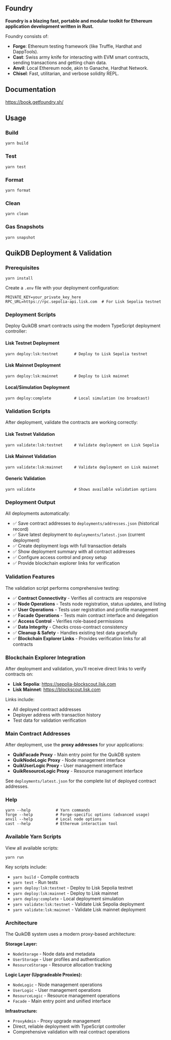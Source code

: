 ## Foundry

**Foundry is a blazing fast, portable and modular toolkit for Ethereum application development written in Rust.**

Foundry consists of:

-   **Forge**: Ethereum testing framework (like Truffle, Hardhat and DappTools).
-   **Cast**: Swiss army knife for interacting with EVM smart contracts, sending transactions and getting chain data.
-   **Anvil**: Local Ethereum node, akin to Ganache, Hardhat Network.
-   **Chisel**: Fast, utilitarian, and verbose solidity REPL.

## Documentation

https://book.getfoundry.sh/

## Usage

### Build

```shell
yarn build
```

### Test

```shell
yarn test
```

### Format

```shell
yarn format
```

### Clean

```shell
yarn clean
```

### Gas Snapshots

```shell
yarn snapshot
```

## QuikDB Deployment & Validation

### Prerequisites

```shell
yarn install
```

Create a `.env` file with your deployment configuration:
```shell
PRIVATE_KEY=your_private_key_here
RPC_URL=https://rpc.sepolia-api.lisk.com  # For Lisk Sepolia testnet
```

### Deployment Scripts

Deploy QuikDB smart contracts using the modern TypeScript deployment controller:

#### Lisk Testnet Deployment
```shell
yarn deploy:lsk:testnet       # Deploy to Lisk Sepolia testnet
```

#### Lisk Mainnet Deployment  
```shell
yarn deploy:lsk:mainnet       # Deploy to Lisk mainnet
```

#### Local/Simulation Deployment
```shell
yarn deploy:complete          # Local simulation (no broadcast)
```

### Validation Scripts

After deployment, validate the contracts are working correctly:

#### Lisk Testnet Validation
```shell
yarn validate:lsk:testnet     # Validate deployment on Lisk Sepolia
```

#### Lisk Mainnet Validation
```shell
yarn validate:lsk:mainnet     # Validate deployment on Lisk mainnet
```

#### Generic Validation
```shell
yarn validate                 # Shows available validation options
```

### Deployment Output

All deployments automatically:
- ✅ Save contract addresses to `deployments/addresses.json` (historical record)
- ✅ Save latest deployment to `deployments/latest.json` (current deployment)
- ✅ Create deployment logs with full transaction details
- ✅ Show deployment summary with all contract addresses
- ✅ Configure access control and proxy setup
- ✅ Provide blockchain explorer links for verification

### Validation Features

The validation script performs comprehensive testing:
- ✅ **Contract Connectivity** - Verifies all contracts are responsive
- ✅ **Node Operations** - Tests node registration, status updates, and listing
- ✅ **User Operations** - Tests user registration and profile management
- ✅ **Facade Operations** - Tests main contract interface and delegation
- ✅ **Access Control** - Verifies role-based permissions
- ✅ **Data Integrity** - Checks cross-contract consistency
- ✅ **Cleanup & Safety** - Handles existing test data gracefully
- ✅ **Blockchain Explorer Links** - Provides verification links for all contracts

### Blockchain Explorer Integration

After deployment and validation, you'll receive direct links to verify contracts on:
- **Lisk Sepolia**: https://sepolia-blockscout.lisk.com
- **Lisk Mainnet**: https://blockscout.lisk.com

Links include:
- All deployed contract addresses
- Deployer address with transaction history
- Test data for validation verification

### Main Contract Addresses

After deployment, use the **proxy addresses** for your applications:
- **QuikFacade Proxy** - Main entry point for the QuikDB system
- **QuikNodeLogic Proxy** - Node management interface
- **QuikUserLogic Proxy** - User management interface  
- **QuikResourceLogic Proxy** - Resource management interface

See `deployments/latest.json` for the complete list of deployed contract addresses.

### Help

```shell
yarn --help           # Yarn commands
forge --help          # Forge-specific options (advanced usage)
anvil --help          # Local node options
cast --help           # Ethereum interaction tool
```

### Available Yarn Scripts

View all available scripts:
```shell
yarn run
```

Key scripts include:
- `yarn build` - Compile contracts
- `yarn test` - Run tests
- `yarn deploy:lsk:testnet` - Deploy to Lisk Sepolia testnet
- `yarn deploy:lsk:mainnet` - Deploy to Lisk mainnet
- `yarn deploy:complete` - Local deployment simulation
- `yarn validate:lsk:testnet` - Validate Lisk Sepolia deployment
- `yarn validate:lsk:mainnet` - Validate Lisk mainnet deployment

### Architecture

The QuikDB system uses a modern proxy-based architecture:

**Storage Layer:**
- `NodeStorage` - Node data and metadata
- `UserStorage` - User profiles and authentication
- `ResourceStorage` - Resource allocation tracking

**Logic Layer (Upgradeable Proxies):**
- `NodeLogic` - Node management operations
- `UserLogic` - User management operations  
- `ResourceLogic` - Resource management operations
- `Facade` - Main entry point and unified interface

**Infrastructure:**
- `ProxyAdmin` - Proxy upgrade management
- Direct, reliable deployment with TypeScript controller
- Comprehensive validation with real contract operations
